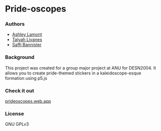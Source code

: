 # Pride-oscopes

### Authors
- [Ashley Lamont](https://github.com/ashleylamont/)
- [Talyah Livanes](https://reddropgraphics.com.au)
- [Saffi Bannister](https://github.com/saff-b)

### Background
This project was created for a group major project at ANU for DESN2004. It allows you to create pride-themed stickers in a kaleidoscope-esque formation using p5.js

### Check it out
[prideoscopes.web.app](https://prideoscopes.web.app)

### License
GNU GPLv3
